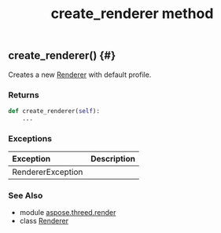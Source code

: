 ﻿---
title: create_renderer method
second_title: Aspose.3D for Python via .NET API References
description: 
type: docs
weight: 30
url: /python-net/aspose.threed.render/renderer/create_renderer/
is_root: false
---

## create_renderer() {#}

Creates a new [Renderer](/3d/python-net/aspose.threed.render/renderer) with default profile.

### Returns 





```python
def create_renderer(self):
    ...
```


### Exceptions
| Exception | Description |
| :- | :- |
| RendererException |  |





### See Also
* module [aspose.threed.render](../../)
* class [Renderer](/3d/python-net/aspose.threed.render/renderer)
